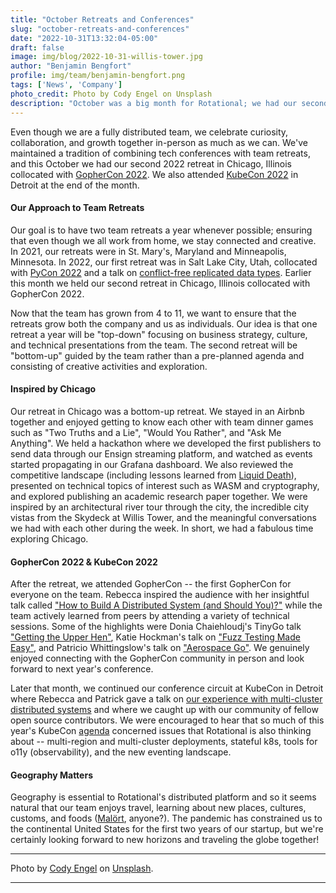```yaml
---
title: "October Retreats and Conferences"
slug: "october-retreats-and-conferences"
date: "2022-10-31T13:32:04-05:00"
draft: false
image: img/blog/2022-10-31-willis-tower.jpg
author: "Benjamin Bengfort"
profile: img/team/benjamin-bengfort.png
tags: ['News', 'Company']
photo_credit: Photo by Cody Engel on Unsplash
description: "October was a big month for Rotational; we had our second annual team retreat in Chicago and attended GopherCon and KubeCon!"
---
```


Even though we are a fully distributed team, we celebrate curiosity, collaboration, and growth together in-person as much as we can. We've maintained a tradition of combining tech conferences with team retreats, and this October we had our second 2022 retreat in Chicago, Illinois collocated with [GopherCon 2022](https://www.gophercon.com/home). We also attended [KubeCon 2022](https://events.linuxfoundation.org/kubecon-cloudnativecon-north-america/) in Detroit at the end of the month.

<!--more-->

#### Our Approach to Team Retreats

Our goal is to have two team retreats a year whenever possible; ensuring that even though we all work from home, we stay connected and creative. In 2021, our retreats were in St. Mary's, Maryland and Minneapolis, Minnesota. In 2022, our first retreat was in Salt Lake City, Utah, collocated with [PyCon 2022](https://us.pycon.org/2022/) and a talk on [conflict-free replicated data types](https://youtu.be/jlPiGUYSLGM). Earlier this month we held our second retreat in Chicago, Illinois collocated with GopherCon 2022.

Now that the team has grown from 4 to 11, we want to ensure that the retreats grow both the company and us as individuals. Our idea is that one retreat a year will be "top-down" focusing on business strategy, culture, and technical presentations from the team. The second retreat will be "bottom-up" guided by the team rather than a pre-planned agenda and consisting of creative activities and exploration.

#### Inspired by Chicago

Our retreat in Chicago was a bottom-up retreat. We stayed in an Airbnb together and enjoyed getting to know each other with team dinner games such as "Two Truths and a Lie", "Would You Rather", and "Ask Me Anything". We held a hackathon where we developed the first publishers to send data through our Ensign streaming platform, and watched as events started propagating in our Grafana dashboard. We also reviewed the competitive landscape (including lessons learned from [Liquid Death](https://liquiddeath.com/)), presented on technical topics of interest such as WASM and cryptography, and explored publishing an academic research paper together. We were inspired by an architectural river tour through the city, the incredible city vistas from the Skydeck at Willis Tower, and the meaningful conversations we had with each other during the week. In short, we had a fabulous time exploring Chicago.

#### GopherCon 2022 & KubeCon 2022

After the retreat, we attended GopherCon -- the first GopherCon for everyone on the team. Rebecca inspired the audience with her insightful talk called ["How to Build A Distributed System (and Should You)?"](https://youtu.be/29SSAht65ZI) while the team actively learned from peers by attending a variety of technical sessions. Some of the highlights were Donia Chaiehloudj's TinyGo talk ["Getting the Upper Hen"](https://www.gophercon.com/agenda/session/944258), Katie Hockman's talk on ["Fuzz Testing Made Easy"](https://www.gophercon.com/agenda/session/944200), and Patricio Whittingslow's talk on ["Aerospace Go"](https://www.gophercon.com/agenda/session/944272). We genuinely enjoyed connecting with the GopherCon community in person and look forward to next year's conference.

Later that month, we continued our conference circuit at KubeCon in Detroit where Rebecca and Patrick gave a talk on [our experience with multi-cluster distributed systems](https://youtu.be/39JqNkqxP3M) and where we caught up with our community of fellow open source contributors. We were encouraged to hear that so much of this year's KubeCon [agenda](https://events.linuxfoundation.org/kubecon-cloudnativecon-north-america/program/schedule/) concerned issues that Rotational is also thinking about -- multi-region and multi-cluster deployments, stateful k8s, tools for o11y (observability), and the new eventing landscape.

#### Geography Matters

Geography is essential to Rotational's distributed platform and so it seems natural that our team enjoys travel, learning about new places, cultures, customs, and foods ([Malört](https://www.thebacklabel.com/what-is-malort/#.Y4TVQ-xudQI), anyone?). The pandemic has constrained us to the continental United States for the first two years of our startup, but we're certainly looking forward to new horizons and traveling the globe together!

---

Photo by [Cody Engel](https://unsplash.com/@codyengel?utm_source=unsplash&utm_medium=referral&utm_content=creditCopyText) on [Unsplash](https://unsplash.com/s/photos/willis-tower?utm_source=unsplash&utm_medium=referral&utm_content=creditCopyText).

---
